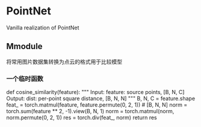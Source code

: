 # PointNet
Vanilla realization of PointNet
## Mmodule
将常用图片数据集转换为点云的格式用于比较模型

### 一个临时函数
def cosine_similarity(feature):
    """
    Input:
        feature: source points, [B, N, C]
    Output:
        dist: per-point square distance, [B, N, N]
    """
    B, N, C = feature.shape
    feat_ = torch.matmul(feature, feature.permute(0, 2, 1))  # [B, N, N]
    norm = torch.sum(feature ** 2, -1).view(B, N, 1)
    norm = torch.matmul(norm, norm.permute(0, 2, 1))
    res = torch.div(feat_, norm)
    return res
